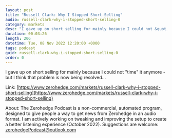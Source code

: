 ```yaml
---
layout: post
title: "Russell Clark: Why I Stopped Short-Selling"
audio: russell-clark-why-i-stopped-short-selling-0
category: markets
desc: "I gave up on short selling for mainly because I could not &quot;time&quot; it anymore - but I think that problem is now being resolved..."
duration: 00:03:26
length: 206
datetime: Tue, 08 Nov 2022 12:20:00 +0000
tags: podcast
guid: russell-clark-why-i-stopped-short-selling-0
order: 0
---
```

I gave up on short selling for mainly because I could not &quot;time&quot; it anymore - but I think that problem is now being resolved...

Link: [https://www.zerohedge.com/markets/russell-clark-why-i-stopped-short-selling](https://www.zerohedge.com/markets/russell-clark-why-i-stopped-short-selling)

About: The Zerohedge Podcast is a non-commercial, automated program, designed to give people a way to get news from Zerohedge in an audio format.  I am actively working on tweaking and improving the setup to create a better listening experience (October 2022).  Suggestions are welcome: [zerohedgePodcast@outlook.com](mailto:zerohedgePodcast@outlook.com)